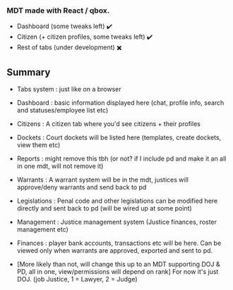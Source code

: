 ### MDT made with React / qbox.
- Dashboard (some tweaks left) ✔️
- Citizen (+ citizen profiles, some tweaks left) ✔️
- Rest of tabs (under development) ✖️
## Summary 
- Tabs system : just like on a browser
- Dashboard : basic information displayed here (chat, profile info, search and statuses/employee list etc)
- Citizens : A citizen tab where you'd see citizens + their profiles
- Dockets : Court dockets will be listed here (templates, create dockets, view them etc)
- Reports : might remove this tbh (or not? if I include pd and make it an all in one mdt, will not remove it)
- Warrants : A warrant system will be in the mdt, justices will approve/deny warrants and send back to pd
- Legislations : Penal code and other legislations can be modified here directly and sent back to pd (will be wired up at some point)
- Management : Justice management system (Justice finances, roster management etc)
- Finances : player bank accounts, transactions etc will be here. Can be viewed only when warrants are approved, exported and sent to pd.

- [More likely than not, will change this up to an MDT supporting DOJ & PD, all in one, view/permissions will depend on rank] For now it's just DOJ. (job Justice, 1 = Lawyer, 2 = Judge)
